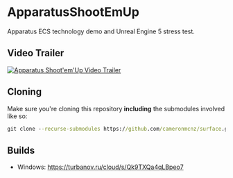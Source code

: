 # ApparatusShootEmUp

Apparatus ECS technology demo and Unreal Engine 5 stress test.

## Video Trailer

[![Apparatus Shoot'em'Up Video Trailer](https://img.youtube.com/vi/atiY5s3TOXI/0.jpg)](https://www.youtube.com/watch?v=atiY5s3TOXI)

## Cloning

Make sure you're cloning this repository **including** the submodules involved like so:
```cmd
git clone --recurse-submodules https://github.com/cameronmcnz/surface.git 
```

## Builds

* Windows: https://turbanov.ru/cloud/s/Qk9TXQa4qLBpeo7
